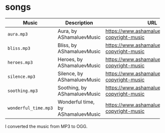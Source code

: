 # songs

<!-- markdownlint-disable MD013 --><!-- Tables cannot be split up over lines, hence will break 80 characters per line -->

| Music                | Description                        | URL                                                  |
| -------------------- | ---------------------------------- | ---------------------------------------------------- |
| `aura.mp3`           | Aura, by AShamaluevMusic           | <https://www.ashamaluevmusic.com/no-copyright-music> |
| `bliss.mp3`          | Bliss, by AShamaluevMusic          | <https://www.ashamaluevmusic.com/no-copyright-music> |
| `heroes.mp3`         | Heroes, by AShamaluevMusic         | <https://www.ashamaluevmusic.com/no-copyright-music> |
| `silence.mp3`        | Silence, by AShamaluevMusic        | <https://www.ashamaluevmusic.com/no-copyright-music> |
| `soothing.mp3`       | Soothing, by AShamaluevMusic       | <https://www.ashamaluevmusic.com/no-copyright-music> |
| `wonderful_time.mp3` | Wonderful time, by AShamaluevMusic | <https://www.ashamaluevmusic.com/no-copyright-music> |

<!-- markdownlint-enable MD013 -->

I converted the music from MP3 to OGG.

